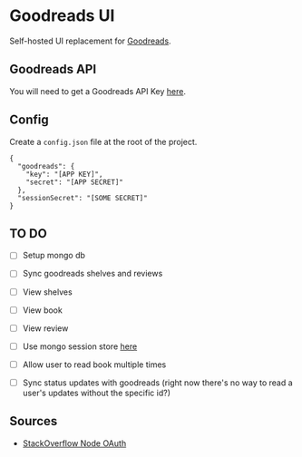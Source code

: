 # Goodreads UI

Self-hosted UI replacement for [Goodreads](https://www.goodreads.com).

## Goodreads API

You will need to get a Goodreads API Key [here](https://www.goodreads.com/api/keys).

## Config

Create a `config.json` file at the root of the project.

```
{
  "goodreads": {
    "key": "[APP KEY]",
    "secret": "[APP SECRET]"
  },
  "sessionSecret": "[SOME SECRET]"
}
```

## TO DO

- [ ] Setup mongo db
- [ ] Sync goodreads shelves and reviews
- [ ] View shelves
- [ ] View book
- [ ] View review

- [ ] Use mongo session store [here](https://www.npmjs.com/package/connect-mongodb-session)
- [ ] Allow user to read book multiple times

- [ ] Sync status updates with goodreads (right now there's no way to read a user's updates without the specific id?)

## Sources

- [StackOverflow Node OAuth](http://stackoverflow.com/questions/12873463/how-to-send-the-oauth-request-in-node)